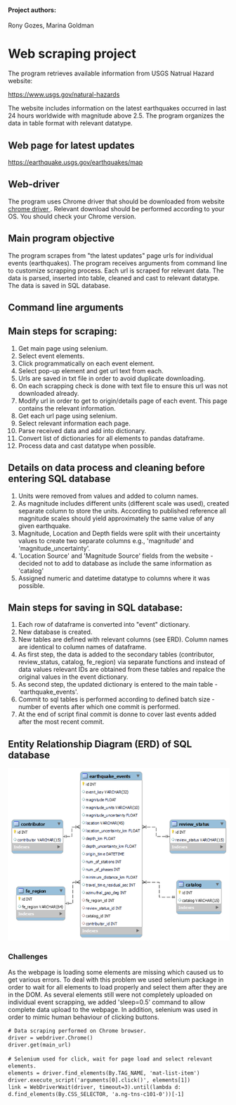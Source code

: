 #### Project authors:

Rony Gozes, Marina Goldman

# Web scraping project
The program retrieves available information from USGS Natrual Hazard website:

https://www.usgs.gov/natural-hazards

The website includes information on the latest earthquakes occurred in last 24 hours worldwide with magnitude above 2.5.
The program organizes the data in table format with relevant datatype.

## Web page for latest updates
https://earthquake.usgs.gov/earthquakes/map

## Web-driver 
The program uses Chrome driver that should be downloaded from website
[chrome driver ](https://chromedriver.chromium.org/downloads).
Relevant download should be performed according to your OS. 
You should check your Chrome version.

## Main program objective
The program scrapes from "the latest updates" page urls for individual events (earthquakes).
The program receives arguments from command line to customize scrapping process.
Each url is scraped for relevant data. The data is parsed, inserted into table, cleaned and cast to relevant datatype.
The data is saved in SQL database.

## Command line arguments

## Main steps for scraping:
1. Get main page using selenium.
2. Select event elements.
3. Click programmatically on each event element.
4. Select pop-up element and get url text from each.
5. Urls are saved in txt file in order to avoid duplicate downloading. 
6. On each scrapping check is done with text file to ensure this url was not downloaded already.
7. Modify url in order to get to origin/details page of each event. This page contains the relevant information.
8. Get each url page using selenium.
9. Select relevant information each page.
10. Parse received data and add into dictionary.
11. Convert list of dictionaries for all elements to pandas dataframe.
12. Process data and cast datatype when possible.


## Details on data process and cleaning before entering SQL database
1. Units were removed from values and added to column names.
2. As magnitude includes different units (different scale was used), created separate column to store the units. According to published reference all magnitude scales should yield approximately the same value of any given earthquake. 
3. Magnitude, Location and Depth fields were split with their uncertainty values to create two separate columns e.g., 'magnitude' and 'magnitude_uncertainty'.
4. 'Location Source' and 'Magnitude Source' fields from the website - decided not to add to database as include the same information as 'catalog'
5. Assigned numeric and datetime datatype to columns where it was possible.

## Main steps for saving in SQL database:
1. Each row of dataframe is converted into "event" dictionary.
2. New database is created.
3. New tables are defined with relevant columns (see ERD). Column names are identical to column names of dataframe.
4. As first step, the data is added to the secondary tables (contributor, review_status, catalog, fe_region) via separate functions and instead of data values relevant IDs are obtained from these tables and repalce the original values in the event dictionary.
5. As second step, the updated dictionary is entered to the main table - 'earthquake_events'.
6. Commit to sql tables is performed according to defined batch size -number of events after which one commit is performed.
7. At the end of script final commit is donne to cover last events added after the most recent commit. 

## Entity Relationship Diagram (ERD) of SQL database

![img_1.png](img_1.png)

### Challenges
As the webpage is loading some elements are missing which caused us to get various errors.
To deal with this problem we used selenium package in order to wait for all elements to load properly and select them after they are in the DOM.
As several elements still were not completely uploaded on individual event scrapping, we added 'sleep=0.5' command to allow complete data upload to the webpage.
In addition, selenium was used in order to mimic human behaviour of clicking buttons.

```buildoutcfg
# Data scraping performed on Chrome browser.
driver = webdriver.Chrome()
driver.get(main_url)

# Selenium used for click, wait for page load and select relevant elements.
elements = driver.find_elements(By.TAG_NAME, 'mat-list-item')
driver.execute_script('arguments[0].click()', elements[1])
link = WebDriverWait(driver, timeout=3).until(lambda d: d.find_elements(By.CSS_SELECTOR, 'a.ng-tns-c101-0'))[-1]
```
